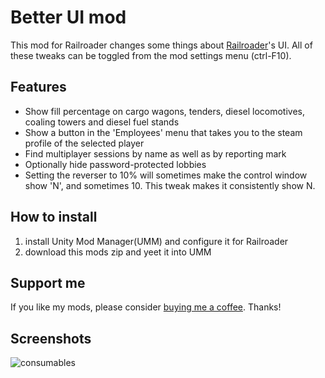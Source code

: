 ﻿# Better UI mod

This mod for Railroader changes some things about [Railroader](https://store.steampowered.com/app/1683150/Railroader/)'s UI.
All of these tweaks can be toggled from the mod settings menu (ctrl-F10).

## Features

- Show fill percentage on cargo wagons, tenders, diesel locomotives, coaling towers and diesel fuel stands
- Show a button in the 'Employees' menu that takes you to the steam profile of the selected player
- Find multiplayer sessions by name as well as by reporting mark
- Optionally hide password-protected lobbies
- Setting the reverser to 10% will sometimes make the control window show 'N', and sometimes 10. This tweak makes it consistently show N.

## How to install

1. install Unity Mod Manager(UMM) and configure it for Railroader
2. download this mods zip and yeet it into UMM

## Support me

If you like my mods, please consider [buying me a coffee](https://ko-fi.com/tostiman). Thanks!

## Screenshots

![consumables](screenshots/consumables.jpg)

